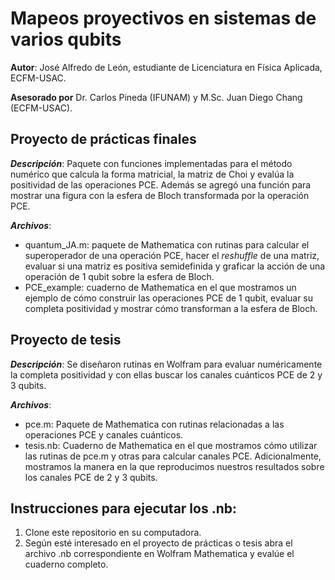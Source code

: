 # Mapeos proyectivos en sistemas de varios qubits

__Autor__: José Alfredo de León, estudiante de Licenciatura en 
Física Aplicada, ECFM-USAC. 

__Asesorado por__ Dr. Carlos Pineda (IFUNAM) y M.Sc. Juan Diego Chang (ECFM-USAC).

## Proyecto de prácticas finales 

__*Descripción*__:
Paquete con funciones implementadas para el método numérico que calcula la 
forma matricial, la matriz de Choi y evalúa la positividad de las operaciones PCE.
Además se agregó una función para mostrar una figura con la esfera de Bloch
transformada por la operación PCE.

__*Archivos*__:
* quantum_JA.m: paquete de Mathematica con rutinas para calcular el superoperador
  de una operación PCE, hacer el _reshuffle_ de una matriz, evaluar si una matriz 
  es positiva semidefinida y graficar la acción de una operación de 1 qubit sobre 
  la esfera de Bloch.
* PCE_example: cuaderno de Mathematica en el que mostramos un ejemplo de cómo 
  construir las operaciones PCE de 1 qubit, evaluar su completa positividad y 
  mostrar cómo transforman a la esfera de Bloch. 

## Proyecto de tesis

__*Descripción*__: 
Se diseñaron rutinas en Wolfram para evaluar numéricamente
la completa positividad y con ellas buscar los canales cuánticos 
PCE de 2 y 3 qubits. 

__*Archivos*__:
* pce.m: Paquete de Mathematica con rutinas relacionadas a las operaciones PCE y
  canales cuánticos.
* tesis.nb: Cuaderno de Mathematica en el que mostramos cómo utilizar las
  rutinas de pce.m y otras para calcular canales PCE. Adicionalmente, 
  mostramos la manera en la que reproducimos nuestros resultados 
  sobre los canales PCE de 2 y 3 qubits. 
  
## **Instrucciones para ejecutar los .nb:**
1. Clone este repositorio en su computadora. 
2. Según esté interesado en el proyecto de prácticas o tesis abra 
   el archivo .nb correspondiente en Wolfram Mathematica y evalúe 
   el cuaderno completo. 
